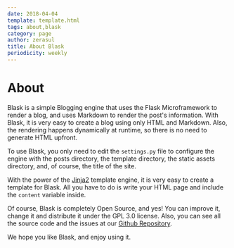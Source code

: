 ```yaml
---
date: 2018-04-04
template: template.html
tags: about,blask
category: page
author: zerasul
title: About Blask
periodicity: weekly
---
```

# About

Blask is a simple Blogging engine that uses the Flask Microframework to render a blog, and uses Markdown to render the post's information. With Blask, it is very easy to create a blog using only HTML and Markdown. Also, the rendering happens dynamically at runtime, so there is no need to generate HTML upfront.

To use Blask, you only need to edit the `settings.py` file to configure the engine with the posts directory, the template
directory, the static assets directory, and, of course, the title of the site.

With the power of the [Jinja2](http://jinja.pocoo.org/docs/2.10/) template engine, it is very easy to create a template
 for Blask. All you have to do is write your HTML page and include the `content` variable inside.

Of course, Blask is completely Open Source, and yes! You can improve it, change it and distribute it under the GPL 3.0
license. Also, you can see all the source code and the issues at our [Github Repository](https://github.com/zerasul/blask).

We hope you like Blask, and enjoy using it.
